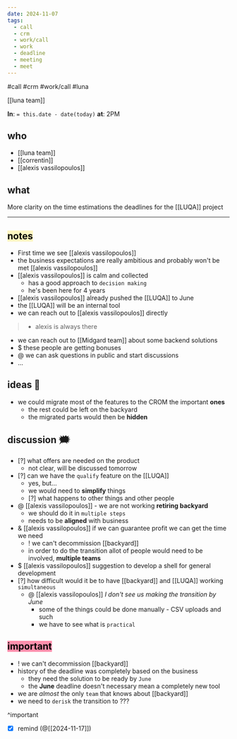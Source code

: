 ```yaml
---
date: 2024-11-07
tags:
  - call
  - crm
  - work/call
  - work
  - deadline
  - meeting
  - meet
---
```

#call 
#crm 
#work/call
#luna

[[luna team]]

**In**: `= this.date - date(today)`
**at**: 2PM

## who
- [[luna team]]
- [[correntin]]
- [[alexis vassilopoulos]]

## what
More clarity on the time estimations the deadlines for the [[LUQA]] project

---

## <mark style="background: #FFF3A3A6;">notes</mark>
- First time we see [[alexis vassilopoulos]] 
- the business expectations are really ambitious and probably won't be met [[alexis vassilopoulos]]
- [[alexis vassilopoulos]] is calm and collected
	- has a good approach to `decision making`
	- he's been here for 4 years
- [[alexis vassilopoulos]] already pushed the [[LUQA]] to June
- the [[LUQA]] will be an internal tool
- we can reach out to [[alexis vassilopoulos]] directly
> 	- alexis is always there
- we can reach out to [[Midgard team]] about some backend solutions
- $ these people are getting bonuses
- @ we can ask questions in public and start discussions
- ...

## ideas 💭
- we could migrate most of the features to the CROM the important **ones**
	- the rest could be left on the backyard
	- the migrated parts would then be **hidden**

## discussion 🗯

- [?] what offers are needed on the product
	- not clear, will be discussed tomorrow
- [?]  can we have the `qualify` feature on the [[LUQA]]
	- yes, but...
	- we would need to **simplify** things
	- [?] what happens to other things and other people
- @ [[alexis vassilopoulos]] - we are not  working **retiring backyard**
	- we should do it in `multiple steps`
	- needs to be **aligned** with business
- & [[alexis vassilopoulos]] if we can guarantee profit we can get the time we need
	- ! we can't decommission [[backyard]]
	- in order to do the transition allot of people would need to be involved, **multiple teams**
- $ [[alexis vassilopoulos]] suggestion to develop a shell for general development
- [?] how difficult would it be to have [[backyard]] and [[LUQA]] working `simultaneous`
	- @ [[alexis vassilopoulos]] *I don't see us making the transition by June*
		- some of the things could be done manually - CSV uploads and such
		- we have to see what is `practical`

## <mark style="background: #FF5582A6;">important</mark>
- ! we can't decommission [[backyard]]
- history of the deadline was completely based on the business
	- they need the solution to be ready by `June`
	- the **June** deadline doesn't necessary mean a completely new tool
- we are *almost*  the only `team` that knows about [[backyard]]
- we need to `derisk` the transition to ???

^important

- [x] remind (@[[2024-11-17]])